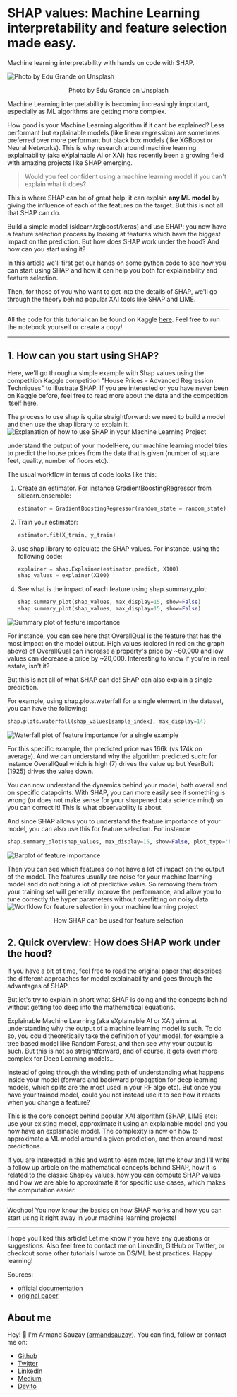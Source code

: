 # SHAP values: Machine Learning interpretability and feature selection made easy.
Machine learning interpretability with hands on code with SHAP.

![Photo by Edu Grande on Unsplash](https://miro.medium.com/v2/resize:fit:1400/format:webp/1*9q9Wr6rz5Li6IZcgLD7_Ig.jpeg)
<p align="center">Photo by Edu Grande on Unsplash</p>

Machine Learning interpretability is becoming increasingly important, especially as ML algorithms are getting more complex.

How good is your Machine Learning algorithm if it cant be explained? Less performant but explainable models (like linear regression) are sometimes preferred over more performant but black box models (like XGBoost or Neural Networks). This is why research around machine learning explainability (aka eXplainable AI or XAI) has recently been a growing field with amazing projects like SHAP emerging.

> Would you feel confident using a machine learning model if you can't explain what it does?

This is where SHAP can be of great help: it can explain **any ML model** by giving the influence of each of the features on the target. But this is not all that SHAP can do. 

Build a simple model (sklearn/xgboost/keras) and use SHAP: you now have a feature selection process by looking at features which have the biggest impact on the prediction.
But how does SHAP work under the hood? And how can you start using it?

In this article we'll first get our hands on some python code to see how you can start using SHAP and how it can help you both for explainability and feature selection. 

Then, for those of you who want to get into the details of SHAP, we'll go through the theory behind popular XAI tools like SHAP and LIME.

---

All the code for this tutorial can be found on Kaggle [here](https://www.kaggle.com/code/armandsauzay/shap-interpret-any-ml-model-feature-selection?scriptVersionId=99746743). Feel free to run the notebook yourself or create a copy!

---

## 1. How can you start using SHAP?

Here, we'll go through a simple example with Shap values using the competition Kaggle competition "House Prices - Advanced Regression Techniques" to illustrate SHAP. If you are interested or you have never been on Kaggle before, feel free to read more about the data and the competition itself here.

The process to use shap is quite straightforward: we need to build a model and then use the shap library to explain it.
![Explanation of how to use SHAP in your Machine Learning Project](https://miro.medium.com/v2/resize:fit:1400/format:webp/1*BG6W1B8OW6gUVHPbBXIvIA.png)

understand the output of your modelHere, our machine learning model tries to predict the house prices from the data that is given (number of square feet, quality, number of floors etc).

The usual workflow in terms of code looks like this:
1. Create an estimator. For instance GradientBoostingRegressor from sklearn.ensemble:
    ```python
    estimator = GradientBoostingRegressor(random_state = random_state)
    ```
2. Train your estimator:
    ```python
    estimator.fit(X_train, y_train)
    ```
3. use shap library to calculate the SHAP values. For instance, using the following code:
    ```python
    explainer = shap.Explainer(estimator.predict, X100)
    shap_values = explainer(X100)
    ```
4. See what is the impact of each feature using shap.summary_plot:
    ```python 
    shap.summary_plot(shap_values, max_display=15, show=False)
    shap.summary_plot(shap_values, max_display=15, show=False)
    ```
![Summary plot of feature importance](https://miro.medium.com/v2/resize:fit:1400/format:webp/1*9M6mMjsGH_nj0BG_7uJpCg.png)

For instance, you can see here that OverallQual is the feature that has the most impact on the model output. High values (colored in red on the graph above) of OverallQual can increase a property's price by ~60,000 and low values can decrease a price by ~20,000. Interesting to know if you're in real estate, isn't it?

But this is not all of what SHAP can do! SHAP can also explain a single prediction.

For example, using shap.plots.waterfall for a single element in the dataset, you can have the following:
```python
shap.plots.waterfall(shap_values[sample_index], max_display=14)
```
![Waterfall plot of feature importance for a single example](https://miro.medium.com/v2/resize:fit:1400/format:webp/1*AGEnQK781FHnjEwexOklbg.png)

For this specific example, the predicted price was 166k (vs 174k on average). And we can understand why the algorithm predicted such: for instance OverallQual which is high (7) drives the value up but YearBuilt (1925) drives the value down.

You can now understand the dynamics behind your model, both overall and on specific datapoints. With SHAP, you can more easily see if something is wrong (or does not make sense for your sharpened data science mind) so you can correct it! This is what observability is about.

And since SHAP allows you to understand the feature importance of your model, you can also use this for feature selection. For instance
```python 
shap.summary_plot(shap_values, max_display=15, show=False, plot_type='bar')
```
![Barplot of feature importance](https://miro.medium.com/v2/resize:fit:1400/format:webp/1*LPp8lnK6n2peGk1wbBb8Og.png)

Then you can see which features do not have a lot of impact on the output of the model. The features usually are noise for your machine learning model and do not bring a lot of predictive value. So removing them from your training set will generally improve the performance, and allow you to tune correctly the hyper parameters without overfitting on noisy data.
![Worfklow for feature selection in your machine learning project](https://miro.medium.com/v2/resize:fit:1400/format:webp/1*zI3DWLj7E71y4jyVHHJx9g.png)
<p align="center"> How SHAP can be used for feature selection </p>


## 2. Quick overview: How does SHAP work under the hood?

If you have a bit of time, feel free to read the original paper that describes the different approaches for model explainability and goes through the advantages of SHAP.

But let's try to explain in short what SHAP is doing and the concepts behind without getting too deep into the mathematical equations.

Explainable Machine Learning (aka eXplainable AI or XAI) aims at understanding why the output of a machine learning model is such. To do so, you could theoretically take the definition of your model, for example a tree based model like Random Forest, and then see why your output is such. But this is not so straightforward, and of course, it gets even more complex for Deep Learning models…

Instead of going through the winding path of understanding what happens inside your model (forward and backward propagation for deep learning models, which splits are the most used in your RF algo etc). But once you have your trained model, could you not instead use it to see how it reacts when you change a feature?

This is the core concept behind popular XAI algorithm (SHAP, LIME etc): use your existing model, approximate it using an explainable model and you now have an explainable model. The complexity is now on how to approximate a ML model around a given prediction, and then around most predictions.

If you are interested in this and want to learn more, let me know and I'll write a follow up article on the mathematical concepts behind SHAP, how it is related to the classic Shapley values, how you can compute SHAP values and how we are able to approximate it for specific use cases, which makes the computation easier.

---

Woohoo! You now know the basics on how SHAP works and how you can start using it right away in your machine learning projects!

---

I hope you liked this article! Let me know if you have any questions or suggestions. Also feel free to contact me on LinkedIn, GitHub or Twitter, or checkout some other tutorials I wrote on DS/ML best practices. Happy learning!

Sources:
- [official documentation](https://shap.readthedocs.io/en/latest/index.html)
- [original paper](https://proceedings.neurips.cc/paper/2017/file/8a20a8621978632d76c43dfd28b67767-Paper.pdf)

## About me
Hey! 👋 I'm Armand Sauzay ([armandsauzay](https://twitter.com/armandsauzay)). You can find, follow or contact me on: 

- [Github](https://github.com/armand-sauzay) 
- [Twitter](https://twitter.com/armandsauzay)
- [LinkedIn](https://www.linkedin.com/in/armand-sauzay-80a70b160/)
- [Medium](https://medium.com/@armand-sauzay)
- [Dev.to](https://dev.to/armandsauzay)